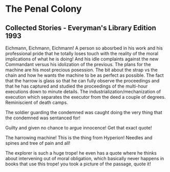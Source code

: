 # The Penal Colony
## Collected Stories - Everyman's Library Edition 1993

Eichmann, Eichmann, Eichmann! A person so abosrbed in his work and his professional pride that he totally loses touch with the reality of the moral implications of what he is doing! And his idle complaints against the new Commandant versus his idolization of the previous. The plans for the machine are his most precious posession. The bit about the strap vs the chain and how he wants the machine to be as perfect as possible. The fact that the harrow is glass so that he can fully observe the proceedings and that he has captured and studied the proceedings of the multi-hour executions down to minute details. The industrialization/mechanization of execution which separates the executor from the deed a couple of degrees. Reminiscient of death camps.

The soldier guarding the condemned was caught doing the very thing that the condemned was sentanced for!

Guilty and given no chance to argue innocence! Get that exact quote!

The harrowing machine! This is the thing from Hyperion! Needles and spines and tree of pain and all!

The explorer is such a huge trope! he even has a quote where he thinks about intervening out of moral obligation, which basically never happens in books that use this trope! you took a picture of the passage, quote it!

